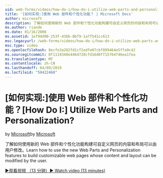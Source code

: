 ```yaml
---
uid: web-forms/videos/how-do-i/how-do-i-utilize-web-parts-and-personalization
title: '[如何实现:]使用 Web 部件和个性化功能？ | Microsoft Docs'
author: microsoft
description: 了解如何使用新的 Web 部件和个性化功能构建可自定义网页的内容和布局可以由用户修改。
ms.author: riande
ms.date: 01/16/2006
ms.assetid: 1ef94d90-253f-436b-8bf9-1a7f541cc613
msc.legacyurl: /web-forms/videos/how-do-i/how-do-i-utilize-web-parts-and-personalization
msc.type: video
ms.openlocfilehash: 8ecfe3a282fd1cf2adfe07cbf899464e5ffa9c42
ms.sourcegitcommit: 0f1119340e4464720cfd16d0ff15764746ea1fea
ms.translationtype: MT
ms.contentlocale: zh-CN
ms.lasthandoff: 04/09/2019
ms.locfileid: "59422468"
---
```

# <a name="how-do-i-utilize-web-parts-and-personalization"></a><span data-ttu-id="027e7-104">[如何实现:]使用 Web 部件和个性化功能？</span><span class="sxs-lookup"><span data-stu-id="027e7-104">[How Do I:] Utilize Web Parts and Personalization?</span></span>

<span data-ttu-id="027e7-105">by [Microsoft](https://github.com/microsoft)</span><span class="sxs-lookup"><span data-stu-id="027e7-105">by [Microsoft](https://github.com/microsoft)</span></span>

<span data-ttu-id="027e7-106">了解如何使用新的 Web 部件和个性化功能构建可自定义网页的内容和布局可以由用户修改。</span><span class="sxs-lookup"><span data-stu-id="027e7-106">Learn how to use the new Web Parts and Personalization features to build customizable web pages whose content and layout can be modified by the user.</span></span>

[<span data-ttu-id="027e7-107">&#9654;观看视频 （13 分钟）</span><span class="sxs-lookup"><span data-stu-id="027e7-107">&#9654; Watch video (13 minutes)</span></span>](https://channel9.msdn.com/Blogs/ASP-NET-Site-Videos/how-do-i-utilize-web-parts-and-personalization)

